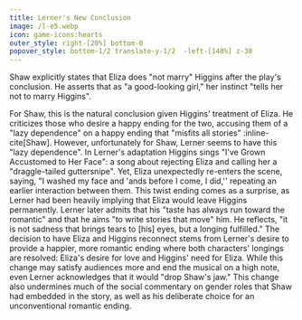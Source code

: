 ```yaml
---
title: Lerner's New Conclusion
image: /l-e5.webp
icon: game-icons:hearts
outer_style: right-[20%] bottom-0
popover_style: bottom-1/2 translate-y-1/2  -left-[140%] z-30
---
```

Shaw explicitly states that Eliza does "not marry" Higgins after the play's conclusion. He asserts that as "a good-looking girl," her instinct "tells her not to marry Higgins".
<!--more-->
For Shaw, this is the natural conclusion given Higgins' treatment of Eliza. He criticizes those who desire a happy ending for the two, accusing them of a "lazy dependence" on a happy ending that "misfits all stories" :inline-cite[Shaw]. However, unfortunately for Shaw, Lerner seems to have this "lazy dependence". In Lerner's adaptation Higgins sings "I've Grown Accustomed to Her Face": a song about rejecting Eliza and calling her a "draggle-tailed guttersnipe". Yet, Eliza unexpectedly re-enters the scene, saying, "I washed my face and 'ands before I come, I did,'' repeating an earlier interaction between them. This twist ending comes as a surprise, as Lerner had been heavily implying that Eliza would leave Higgins permanently. Lerner later admits that his "taste has always run toward the romantic" and that he aims "to write stories that move" him. He reflects, "it is not sadness that brings tears to [his] eyes, but a longing fulfilled." The decision to have Eliza and Higgins reconnect stems from Lerner's desire to provide a happier, more romantic ending where both characters' longings are resolved: Eliza's desire for love and Higgins' need for Eliza. While this change may satisfy audiences more and end the musical on a high note, even Lerner acknowledges that it would "drop Shaw's jaw." This change also undermines much of the social commentary on gender roles that Shaw had embedded in the story, as well as his deliberate choice for an unconventional romantic ending.
